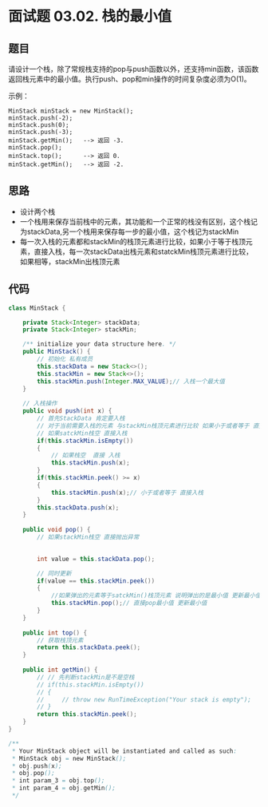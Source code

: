 # 面试题 03.02. 栈的最小值

## 题目

请设计一个栈，除了常规栈支持的pop与push函数以外，还支持min函数，该函数返回栈元素中的最小值。执行push、pop和min操作的时间复杂度必须为O(1)。


示例：

```
MinStack minStack = new MinStack();
minStack.push(-2);
minStack.push(0);
minStack.push(-3);
minStack.getMin();   --> 返回 -3.
minStack.pop();
minStack.top();      --> 返回 0.
minStack.getMin();   --> 返回 -2.
```


## 思路
* 设计两个栈
* 一个栈用来保存当前栈中的元素，其功能和一个正常的栈没有区别，这个栈记为stackData,另一个栈用来保存每一步的最小值，这个栈记为stackMin
* 每一次入栈的元素都和stackMin的栈顶元素进行比较，如果小于等于栈顶元素，直接入栈，每一次stackData出栈元素和statckMin栈顶元素进行比较，如果相等，stackMin出栈顶元素


## 代码

```java
class MinStack {

    private Stack<Integer> stackData;
    private Stack<Integer> stackMin;

    /** initialize your data structure here. */
    public MinStack() {
        // 初始化 私有成员
        this.stackData = new Stack<>();
        this.stackMin = new Stack<>();
        this.stackMin.push(Integer.MAX_VALUE);// 入栈一个最大值
    }
    
    // 入栈操作
    public void push(int x) {
        // 首先StackData 肯定要入栈
        // 对于当前需要入栈的元素 与stackMin栈顶元素进行比较 如果小于或者等于 直接入栈
        // 如果satckMin栈空 直接入栈
        if(this.stackMin.isEmpty())
        {
            // 如果栈空  直接 入栈
            this.stackMin.push(x);
        }
        if(this.stackMin.peek() >= x)
        {
            this.stackMin.push(x);// 小于或者等于 直接入栈
        }
        this.stackData.push(x);
    }
    
    public void pop() {
        // 如果stackMin栈空 直接抛出异常

    
        int value = this.stackData.pop();

        // 同时更新
        if(value == this.stackMin.peek())
        {
            //如果弹出的元素等于satckMin()栈顶元素 说明弹出的是最小值 更新最小值栈
            this.stackMin.pop();// 直接pop最小值 更新最小值
        }
    }
    
    public int top() {
        // 获取栈顶元素
        return this.stackData.peek();
    }
    
    public int getMin() {
        // // 先判断stackMin是不是空栈
        // if(this.stackMin.isEmpty())
        // {
        //     // throw new RunTimeException("Your stack is empty");
        // }
        return this.stackMin.peek();
    }
}

/**
 * Your MinStack object will be instantiated and called as such:
 * MinStack obj = new MinStack();
 * obj.push(x);
 * obj.pop();
 * int param_3 = obj.top();
 * int param_4 = obj.getMin();
 */

```
